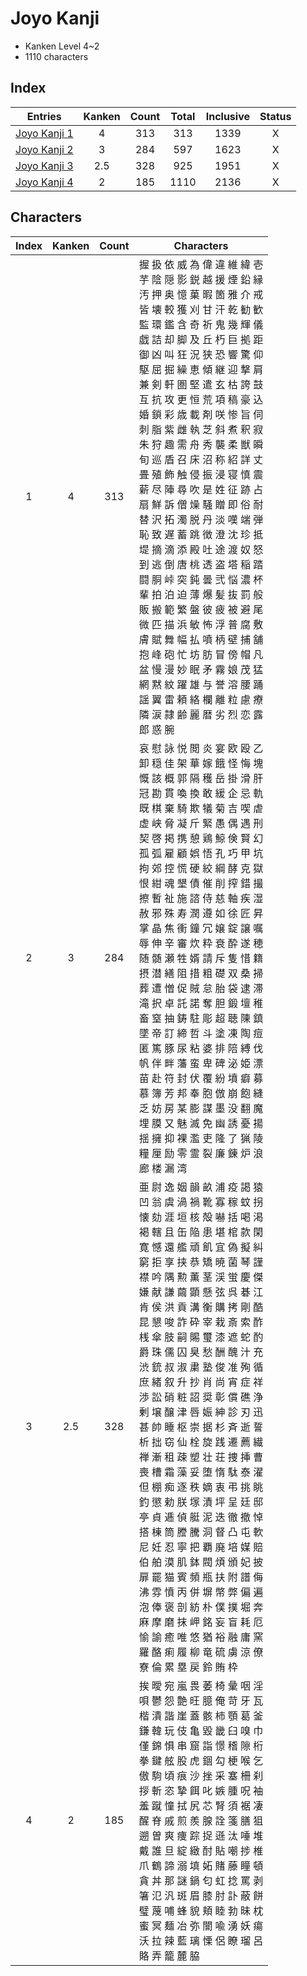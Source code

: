 
# Joyo Kanji

- Kanken Level 4~2
- 1110 characters

## Index

| Entries                             | Kanken | Count | Total | Inclusive | Status |
| ----------------------------------- | :----: | :---: | :---: | :-------: | :----: |
| [Joyo Kanji 1](Joyo%20Kanji%201.md) |   4    |  313  |  313  |   1339    |   X    |
| [Joyo Kanji 2](Joyo%20Kanji%202.md) |   3    |  284  |  597  |   1623    |   X    |
| [Joyo Kanji 3](Joyo%20Kanji%203.md) |  2.5   |  328  |  925  |   1951    |   X    |
| [Joyo Kanji 4](Joyo%20Kanji%204.md) |   2    |  185  | 1110  |   2136    |   X    |

## Characters

| Index | Kanken | Count | Characters                                                                                                                                                                                                                                                                                                                                                                                                                                                                                                                                                                                                                                                                                                                                                                      |
| :---: | :----: | :---: | ------------------------------------------------------------------------------------------------------------------------------------------------------------------------------------------------------------------------------------------------------------------------------------------------------------------------------------------------------------------------------------------------------------------------------------------------------------------------------------------------------------------------------------------------------------------------------------------------------------------------------------------------------------------------------------------------------------------------------------------------------------------------------- |
|   1   |   4    |  313  | 握 扱 依 威 為 偉 違 維 緯 壱<br>芋 陰 隠 影 鋭 越 援 煙 鉛 縁<br>汚 押 奥 憶 菓 暇 箇 雅 介 戒<br>皆 壊 較 獲 刈 甘 汗 乾 勧 歓<br>監 環 鑑 含 奇 祈 鬼 幾 輝 儀<br>戯 詰 却 脚 及 丘 朽 巨 拠 距<br>御 凶 叫 狂 況 狭 恐 響 驚 仰<br>駆 屈 掘 繰 恵 傾 継 迎 撃 肩<br>兼 剣 軒 圏 堅 遣 玄 枯 誇 鼓<br>互 抗 攻 更 恒 荒 項 稿 豪 込<br>婚 鎖 彩 歳 載 剤 咲 惨 旨 伺<br>刺 脂 紫 雌 執 芝 斜 煮 釈 寂<br>朱 狩 趣 需 舟 秀 襲 柔 獣 瞬<br>旬 巡 盾 召 床 沼 称 紹 詳 丈<br>畳 殖 飾 触 侵 振 浸 寝 慎 震<br>薪 尽 陣 尋 吹 是 姓 征 跡 占<br>扇 鮮 訴 僧 燥 騒 贈 即 俗 耐<br>替 沢 拓 濁 脱 丹 淡 嘆 端 弾<br>恥 致 遅 蓄 跳 徴 澄 沈 珍 抵<br>堤 摘 滴 添 殿 吐 途 渡 奴 怒<br>到 逃 倒 唐 桃 透 盗 塔 稲 踏<br>闘 胴 峠 突 鈍 曇 弐 悩 濃 杯<br>輩 拍 泊 迫 薄 爆 髪 抜 罰 般<br>販 搬 範 繁 盤 彼 疲 被 避 尾<br>微 匹 描 浜 敏 怖 浮 普 腐 敷<br>膚 賦 舞 幅 払 噴 柄 壁 捕 舗<br>抱 峰 砲 忙 坊 肪 冒 傍 帽 凡<br>盆 慢 漫 妙 眠 矛 霧 娘 茂 猛<br>網 黙 紋 躍 雄 与 誉 溶 腰 踊<br>謡 翼 雷 頼 絡 欄 離 粒 慮 療<br>隣 涙 隷 齢 麗 暦 劣 烈 恋 露<br>郎 惑 腕                                  |
|   2   |   3    |  284  | 哀 慰 詠 悦 閲 炎 宴 欧 殴 乙<br>卸 穏 佳 架 華 嫁 餓 怪 悔 塊<br>慨 該 概 郭 隔 穫 岳 掛 滑 肝<br>冠 勘 貫 喚 換 敢 緩 企 忌 軌<br>既 棋 棄 騎 欺 犠 菊 吉 喫 虐<br>虚 峡 脅 凝 斤 緊 愚 偶 遇 刑<br>契 啓 掲 携 憩 鶏 鯨 倹 賢 幻<br>孤 弧 雇 顧 娯 悟 孔 巧 甲 坑<br>拘 郊 控 慌 硬 絞 綱 酵 克 獄<br>恨 紺 魂 墾 債 催 削 搾 錯 撮<br>擦 暫 祉 施 諮 侍 慈 軸 疾 湿<br>赦 邪 殊 寿 潤 遵 如 徐 匠 昇<br>掌 晶 焦 衝 鐘 冗 嬢 錠 譲 嘱<br>辱 伸 辛 審 炊 粋 衰 酔 遂 穂<br>随 髄 瀬 牲 婿 請 斥 隻 惜 籍<br>摂 潜 繕 阻 措 粗 礎 双 桑 掃<br>葬 遭 憎 促 賊 怠 胎 袋 逮 滞<br>滝 択 卓 託 諾 奪 胆 鍛 壇 稚<br>畜 窒 抽 鋳 駐 彫 超 聴 陳 鎮<br>墜 帝 訂 締 哲 斗 塗 凍 陶 痘<br>匿 篤 豚 尿 粘 婆 排 陪 縛 伐<br>帆 伴 畔 藩 蛮 卑 碑 泌 姫 漂<br>苗 赴 符 封 伏 覆 紛 墳 癖 募<br>慕 簿 芳 邦 奉 胞 倣 崩 飽 縫<br>乏 妨 房 某 膨 謀 墨 没 翻 魔<br>埋 膜 又 魅 滅 免 幽 誘 憂 揚<br>揺 擁 抑 裸 濫 吏 隆 了 猟 陵<br>糧 厘 励 零 霊 裂 廉 錬 炉 浪<br>廊 楼 漏 湾                                                                                                     |
|   3   |  2.5   |  328  | 亜 尉 逸 姻 韻 畝 浦 疫 謁 猿<br>凹 翁 虞 渦 禍 靴 寡 稼 蚊 拐<br>懐 劾 涯 垣 核 殻 嚇 括 喝 渇<br>褐 轄 且 缶 陥 患 堪 棺 款 閑<br>寛 憾 還 艦 頑 飢 宜 偽 擬 糾<br>窮 拒 享 挟 恭 矯 暁 菌 琴 謹<br>襟 吟 隅 勲 薫 茎 渓 蛍 慶 傑<br>嫌 献 謙 繭 顕 懸 弦 呉 碁 江<br>肯 侯 洪 貢 溝 衡 購 拷 剛 酷<br>昆 懇 唆 詐 砕 宰 栽 斎 索 酢<br>桟 傘 肢 嗣 賜 璽 漆 遮 蛇 酌<br>爵 珠 儒 囚 臭 愁 酬 醜 汁 充<br>渋 銃 叔 淑 粛 塾 俊 准 殉 循<br>庶 緒 叙 升 抄 肖 尚 宵 症 祥<br>渉 訟 硝 粧 詔 奨 彰 償 礁 浄<br>剰 壌 醸 津 唇 娠 紳 診 刃 迅<br>甚 帥 睡 枢 崇 据 杉 斉 逝 誓<br>析 拙 窃 仙 栓 旋 践 遷 薦 繊<br>禅 漸 租 疎 塑 壮 荘 捜 挿 曹<br>喪 槽 霜 藻 妥 堕 惰 駄 泰 濯<br>但 棚 痴 逐 秩 嫡 衷 弔 挑 眺<br>釣 懲 勅 朕 塚 漬 坪 呈 廷 邸<br>亭 貞 逓 偵 艇 泥 迭 徹 撤 悼<br>搭 棟 筒 謄 騰 洞 督 凸 屯 軟<br>尼 妊 忍 寧 把 覇 廃 培 媒 賠<br>伯 舶 漠 肌 鉢 閥 煩 頒 妃 披<br>扉 罷 猫 賓 頻 瓶 扶 附 譜 侮<br>沸 雰 憤 丙 併 塀 幣 弊 偏 遍<br>泡 俸 褒 剖 紡 朴 僕 撲 堀 奔<br>麻 摩 磨 抹 岬 銘 妄 盲 耗 厄<br>愉 諭 癒 唯 悠 猶 裕 融 庸 窯<br>羅 酪 痢 履 柳 竜 硫 虜 涼 僚<br>寮 倫 累 塁 戻 鈴 賄 枠 |
|   4   |   2    |  185  | 挨 曖 宛 嵐 畏 萎 椅 彙 咽 淫<br>唄 鬱 怨 艶 旺 臆 俺 苛 牙 瓦<br>楷 潰 諧 崖 蓋 骸 柿 顎 葛 釜<br>鎌 韓 玩 伎 亀 毀 畿 臼 嗅 巾<br>僅 錦 惧 串 窟 詣 憬 稽 隙 桁<br>拳 鍵 舷 股 虎 錮 勾 梗 喉 乞<br>傲 駒 頃 痕 沙 挫 采 塞 柵 刹<br>拶 斬 恣 摯 餌 叱 嫉 腫 呪 袖<br>羞 蹴 憧 拭 尻 芯 腎 須 裾 凄<br>醒 脊 戚 煎 羨 腺 詮 箋 膳 狙<br>遡 曽 爽 痩 踪 捉 遜 汰 唾 堆<br>戴 誰 旦 綻 緻 酎 貼 嘲 捗 椎<br>爪 鶴 諦 溺 填 妬 賭 藤 瞳 頓<br>貪 丼 那 謎 鍋 匂 虹 捻 罵 剥<br>箸 氾 汎 斑 眉 膝 肘 訃 蔽 餅<br>璧 蔑 哺 蜂 貌 頬 睦 勃 昧 枕<br>蜜 冥 麺 冶 弥 闇 喩 湧 妖 瘍<br>沃 拉 辣 藍 璃 慄 侶 瞭 瑠 呂<br>賂 弄 籠 麓 脇                                                                                                                                                                                                                                                                                                                                         |
